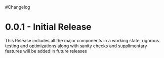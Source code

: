 #Changelog

 # 0.0.1 - Initial Release
This Release includes all the major components in a working state, rigorous testing and optimizations along with sanity checks and supplimentary features will be added in future releases